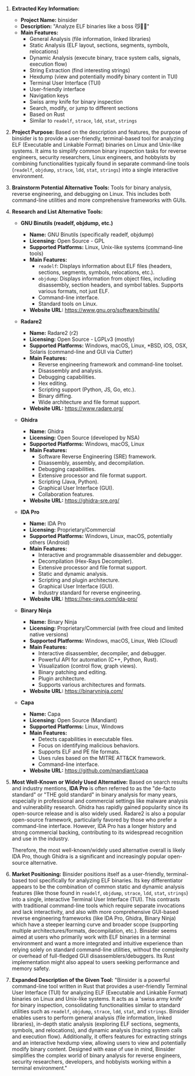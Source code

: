 1.  **Extracted Key Information:**
    *   **Project Name:** binsider
    *   **Description:** "Analyze ELF binaries like a boss 😼🕵️‍♂️"
    *   **Main Features:**
        *   General Analysis (file information, linked libraries)
        *   Static Analysis (ELF layout, sections, segments, symbols, relocations)
        *   Dynamic Analysis (execute binary, trace system calls, signals, execution flow)
        *   String Extraction (find interesting strings)
        *   Hexdump (view and potentially modify binary content in TUI)
        *   Terminal User Interface (TUI)
        *   User-friendly interface
        *   Navigation keys
        *   Swiss army knife for binary inspection
        *   Search, modify, or jump to different sections
        *   Based on Rust
        *   Similar to `readelf`, `strace`, `ldd`, `stat`, `strings`

2.  **Project Purpose:**
    Based on the description and features, the purpose of binsider is to provide a user-friendly, terminal-based tool for analyzing ELF (Executable and Linkable Format) binaries on Linux and Unix-like systems. It aims to simplify common binary inspection tasks for reverse engineers, security researchers, Linux engineers, and hobbyists by combining functionalities typically found in separate command-line tools (`readelf`, `objdump`, `strace`, `ldd`, `stat`, `strings`) into a single interactive environment.

3.  **Brainstorm Potential Alternative Tools:**
    Tools for binary analysis, reverse engineering, and debugging on Linux. This includes both command-line utilities and more comprehensive frameworks with GUIs.

4.  **Research and List Alternative Tools:**

    *   **GNU Binutils (readelf, objdump, etc.)**
        *   **Name:** GNU Binutils (specifically readelf, objdump)
        *   **Licensing:** Open Source - GPL
        *   **Supported Platforms:** Linux, Unix-like systems (command-line tools)
        *   **Main Features:**
            *   `readelf`: Displays information about ELF files (headers, sections, segments, symbols, relocations, etc.).
            *   `objdump`: Displays information from object files, including disassembly, section headers, and symbol tables. Supports various formats, not just ELF.
            *   Command-line interface.
            *   Standard tools on Linux.
        *   **Website URL:** https://www.gnu.org/software/binutils/

    *   **Radare2**
        *   **Name:** Radare2 (r2)
        *   **Licensing:** Open Source - LGPLv3 (mostly)
        *   **Supported Platforms:** Windows, macOS, Linux, *BSD, iOS, OSX, Solaris (command-line and GUI via Cutter)
        *   **Main Features:**
            *   Reverse engineering framework and command-line toolset.
            *   Disassembly and analysis.
            *   Debugging capabilities.
            *   Hex editing.
            *   Scripting support (Python, JS, Go, etc.).
            *   Binary diffing.
            *   Wide architecture and file format support.
        *   **Website URL:** https://www.radare.org/

    *   **Ghidra**
        *   **Name:** Ghidra
        *   **Licensing:** Open Source (developed by NSA)
        *   **Supported Platforms:** Windows, macOS, Linux
        *   **Main Features:**
            *   Software Reverse Engineering (SRE) framework.
            *   Disassembly, assembly, and decompilation.
            *   Debugging capabilities.
            *   Extensive processor and file format support.
            *   Scripting (Java, Python).
            *   Graphical User Interface (GUI).
            *   Collaboration features.
        *   **Website URL:** https://ghidra-sre.org/

    *   **IDA Pro**
        *   **Name:** IDA Pro
        *   **Licensing:** Proprietary/Commercial
        *   **Supported Platforms:** Windows, Linux, macOS, potentially others (Android)
        *   **Main Features:**
            *   Interactive and programmable disassembler and debugger.
            *   Decompilation (Hex-Rays Decompiler).
            *   Extensive processor and file format support.
            *   Static and dynamic analysis.
            *   Scripting and plugin architecture.
            *   Graphical User Interface (GUI).
            *   Industry standard for reverse engineering.
        *   **Website URL:** https://hex-rays.com/ida-pro/

    *   **Binary Ninja**
        *   **Name:** Binary Ninja
        *   **Licensing:** Proprietary/Commercial (with free cloud and limited native versions)
        *   **Supported Platforms:** Windows, macOS, Linux, Web (Cloud)
        *   **Main Features:**
            *   Interactive disassembler, decompiler, and debugger.
            *   Powerful API for automation (C++, Python, Rust).
            *   Visualization (control flow, graph views).
            *   Binary patching and editing.
            *   Plugin architecture.
            *   Supports various architectures and formats.
        *   **Website URL:** https://binaryninja.com/

    *   **Capa**
        *   **Name:** Capa
        *   **Licensing:** Open Source (Mandiant)
        *   **Supported Platforms:** Linux, Windows
        *   **Main Features:**
            *   Detects capabilities in executable files.
            *   Focus on identifying malicious behaviors.
            *   Supports ELF and PE file formats.
            *   Uses rules based on the MITRE ATT&CK framework.
            *   Command-line interface.
        *   **Website URL:** https://github.com/mandiant/capa

5.  **Most Well-Known or Widely Used Alternative:**
    Based on search results and industry mentions, **IDA Pro** is often referred to as the "de-facto standard" or "THE gold standard" in binary analysis for many years, especially in professional and commercial settings like malware analysis and vulnerability research. Ghidra has rapidly gained popularity since its open-source release and is also widely used. Radare2 is also a popular open-source framework, particularly favored by those who prefer a command-line interface. However, IDA Pro has a longer history and strong commercial backing, contributing to its widespread recognition and use in the industry.

    Therefore, the most well-known/widely used alternative overall is likely IDA Pro, though Ghidra is a significant and increasingly popular open-source alternative.

6.  **Market Positioning:**
    Binsider positions itself as a user-friendly, terminal-based tool specifically for analyzing ELF binaries. Its key differentiator appears to be the combination of common static and dynamic analysis features (like those found in `readelf`, `objdump`, `strace`, `ldd`, `stat`, `strings`) into a single, interactive Terminal User Interface (TUI). This contrasts with traditional command-line tools which require separate invocations and lack interactivity, and also with more comprehensive GUI-based reverse engineering frameworks (like IDA Pro, Ghidra, Binary Ninja) which have a steeper learning curve and broader scope (supporting multiple architectures/formats, decompilation, etc.). Binsider seems aimed at users who primarily work with ELF binaries in a terminal environment and want a more integrated and intuitive experience than relying solely on standard command-line utilities, without the complexity or overhead of full-fledged GUI disassemblers/debuggers. Its Rust implementation might also appeal to users seeking performance and memory safety.

7.  **Expanded Description of the Given Tool:**
    "Binsider is a powerful command-line tool written in Rust that provides a user-friendly Terminal User Interface (TUI) for analyzing ELF (Executable and Linkable Format) binaries on Linux and Unix-like systems. It acts as a 'swiss army knife' for binary inspection, consolidating functionalities similar to standard utilities such as `readelf`, `objdump`, `strace`, `ldd`, `stat`, and `strings`. Binsider enables users to perform general analysis (file information, linked libraries), in-depth static analysis (exploring ELF sections, segments, symbols, and relocations), and dynamic analysis (tracing system calls and execution flow). Additionally, it offers features for extracting strings and an interactive hexdump view, allowing users to view and potentially modify binary content. Designed with ease of use in mind, Binsider simplifies the complex world of binary analysis for reverse engineers, security researchers, developers, and hobbyists working within a terminal environment."